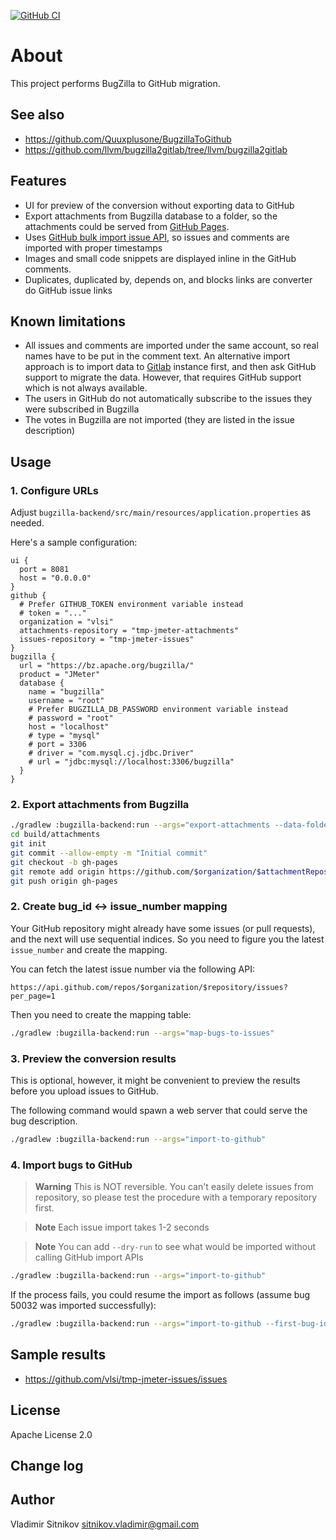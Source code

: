 [![GitHub CI](https://github.com/pgjdbc/pgjdbc/actions/workflows/main.yml/badge.svg?branch=master)](https://github.com/pgjdbc/pgjdbc/actions/workflows/main.yml)

About
=====

This project performs BugZilla to GitHub migration.

See also
--------

* https://github.com/Quuxplusone/BugzillaToGithub
* https://github.com/llvm/bugzilla2gitlab/tree/llvm/bugzilla2gitlab

Features
--------

* UI for preview of the conversion without exporting data to GitHub
* Export attachments from Bugzilla database to a folder, so the attachments could be served from [GitHub Pages](https://pages.github.com/).
* Uses [GitHub bulk import issue API](https://gist.github.com/jonmagic/5282384165e0f86ef105), so issues and comments are imported with proper timestamps
* Images and small code snippets are displayed inline in the GitHub comments.
* Duplicates, duplicated by, depends on, and blocks links are converter do GitHub issue links

Known limitations
-----------------

* All issues and comments are imported under the same account, so real names have to be put in the comment text.
  An alternative import approach is to import data to [Gitlab](https://about.gitlab.com/) instance first, and then ask GitHub support to migrate the data.
  However, that requires GitHub support which is not always available.
* The users in GitHub do not automatically subscribe to the issues they were subscribed in Bugzilla
* The votes in Bugzilla are not imported (they are listed in the issue description)

Usage
-----

### 1. Configure URLs

Adjust `bugzilla-backend/src/main/resources/application.properties` as needed.

Here's a sample configuration:

```hocon
ui {
  port = 8081
  host = "0.0.0.0"
}
github {
  # Prefer GITHUB_TOKEN environment variable instead
  # token = "..."
  organization = "vlsi"
  attachments-repository = "tmp-jmeter-attachments"
  issues-repository = "tmp-jmeter-issues"
}
bugzilla {
  url = "https://bz.apache.org/bugzilla/"
  product = "JMeter"
  database {
    name = "bugzilla"
    username = "root"
    # Prefer BUGZILLA_DB_PASSWORD environment variable instead
    # password = "root"
    host = "localhost"
    # type = "mysql"
    # port = 3306
    # driver = "com.mysql.cj.jdbc.Driver"
    # url = "jdbc:mysql://localhost:3306/bugzilla"
  }
}
```

### 2. Export attachments from Bugzilla

```sh
./gradlew :bugzilla-backend:run --args="export-attachments --data-folder=build/attachments"
cd build/attachments
git init
git commit --allow-empty -m "Initial commit"
git checkout -b gh-pages
git remote add origin https://github.com/$organization/$attachmentRepository.git
git push origin gh-pages
```

### 2. Create bug_id <-> issue_number mapping

Your GitHub repository might already have some issues (or pull requests),
and the next will use sequential indices. So you need to figure you the latest `issue_number` and create the mapping.

You can fetch the latest issue number via the following API:

    https://api.github.com/repos/$organization/$repository/issues?per_page=1

Then you need to create the mapping table:

```sh
./gradlew :bugzilla-backend:run --args="map-bugs-to-issues"
```

### 3. Preview the conversion results

This is optional, however, it might be convenient to preview the results before you upload issues to GitHub.

The following command would spawn a web server that could serve the bug description.

```sh
./gradlew :bugzilla-backend:run --args="import-to-github"
```

### 4. Import bugs to GitHub

> **Warning**
> This is NOT reversible. You can't easily delete issues from repository, so please test
> the procedure with a temporary repository first.

> **Note**
> Each issue import takes 1-2 seconds

> **Note**
> You can add `--dry-run` to see what would be imported without calling GitHub import APIs

```sh
./gradlew :bugzilla-backend:run --args="import-to-github"
```

If the process fails, you could resume the import as follows (assume bug 50032 was imported successfully):

```sh
./gradlew :bugzilla-backend:run --args="import-to-github --first-bug-id=50032"
```

Sample results
--------------

* https://github.com/vlsi/tmp-jmeter-issues/issues

License
-------
Apache License 2.0

Change log
----------

Author
------
Vladimir Sitnikov <sitnikov.vladimir@gmail.com>
